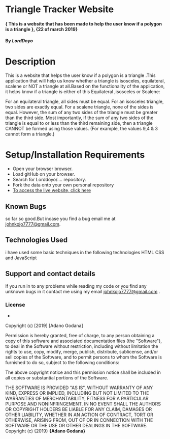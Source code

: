 # Triangle Tracker Website
#### { This is a website that has been made to help the user know if a polygon is a triangle }, {22 of march 2019}
#### By _LordDoyo_

# Description
This is a website that helps the user know if a polygon is a triangle .This application that will help us know whether a triangle is isosceles, equilateral, scalene or NOT a triangle at all.Based on the functionality of the application, it helps know if a triangle is either of this Equilateral ,isosceles or Scalene:

For an equilateral triangle, all sides must be equal.
For an isosceles triangle, two sides are exactly equal.
For a scalene triangle, none of the sides is equal. However, the sum of any two sides of the triangle must be greater than the third side.
Most importantly, if the sum of any two sides of the triangle is equal to or less than the third remaining side, then a triangle CANNOT be formed using those values. (For example, the values 9,4 & 3 cannot form a triangle.) 

# Setup/Installation Requirements
* Open your browser browser.
* Load gitHub on your browser.
* Search for Lorddoyo/.... repository.
* Fork the data onto your own personal repository
* [To access the live website, click here](https://lorddoyo.github.io/Triangle-Tracker)

## Known Bugs
so far so good.But incase you find a bug email me at johnkojo7777@gmail.com.

## Technologies Used
 i have used some basic techniques in the following technologies HTML CSS and JavaScript
 
## Support and contact details
If you run in to any problems while reading my code or you find any unknown bugs in it contact me using my email johnkojo7777@gmail.com .

### License
*
Copyright (c) [2019] [Adano Godana]

Permission is hereby granted, free of charge, to any person obtaining a copy
of this software and associated documentation files (the "Software"), to deal
in the Software without restriction, including without limitation the rights
to use, copy, modify, merge, publish, distribute, sublicense, and/or sell
copies of the Software, and to permit persons to whom the Software is
furnished to do so, subject to the following conditions:

The above copyright notice and this permission notice shall be included in all
copies or substantial portions of the Software.

THE SOFTWARE IS PROVIDED "AS IS", WITHOUT WARRANTY OF ANY KIND, EXPRESS OR
IMPLIED, INCLUDING BUT NOT LIMITED TO THE WARRANTIES OF MERCHANTABILITY,
FITNESS FOR A PARTICULAR PURPOSE AND NONINFRINGEMENT. IN NO EVENT SHALL THE
AUTHORS OR COPYRIGHT HOLDERS BE LIABLE FOR ANY CLAIM, DAMAGES OR OTHER
LIABILITY, WHETHER IN AN ACTION OF CONTRACT, TORT OR OTHERWISE, ARISING FROM,
OUT OF OR IN CONNECTION WITH THE SOFTWARE OR THE USE OR OTHER DEALINGS IN THE
SOFTWARE.
Copyright (c) {2019} **{Adano Godana}**
